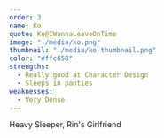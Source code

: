 ```yaml
---
order: 3
name: Ko
quote: Ko@IWannaLeaveOnTime
image: "./media/ko.png"
thumbnail: "./media/ko-thumbnail.png"
color: "#ffc658"
strengths:
  - Really good at Character Design
  - Sleeps in panties
weaknesses:
  - Very Dense
---
```


Heavy Sleeper, Rin's Girlfriend
